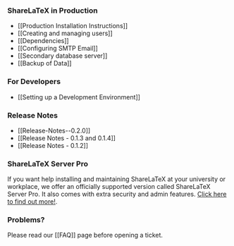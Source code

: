### ShareLaTeX in Production

* [[Production Installation Instructions]]
* [[Creating and managing users]]
* [[Dependencies]]
* [[Configuring SMTP Email]]
* [[Secondary database server]]
* [[Backup of Data]]

### For Developers

* [[Setting up a Development Environment]]

### Release Notes
* [[Release-Notes--0.2.0]]
* [[Release Notes - 0.1.3 and 0.1.4]]
* [[Release Notes - 0.1.2]]

### ShareLaTeX Server Pro

If you want help installing and maintaining ShareLaTeX at your university or workplace, we offer an officially supported version called ShareLaTeX Server Pro. It also comes with extra security and admin features. [Click here to find out more!](https://www.sharelatex.com/university/onsite.html).

### Problems?

Please read our [[FAQ]] page before opening a ticket.